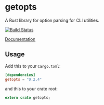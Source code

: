 getopts
===

A Rust library for option parsing for CLI utilities.

[![Build Status](https://travis-ci.org/rust-lang-nursery/getopts.svg?branch=master)](https://travis-ci.org/rust-lang-nursery/getopts)

[Documentation](https://doc.rust-lang.org/getopts)

## Usage

Add this to your `Cargo.toml`:

```toml
[dependencies]
getopts = "0.2.4"
```

and this to your crate root:

```rust
extern crate getopts;
```
